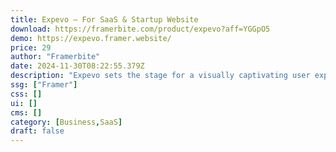 ```yaml
---
title: Expevo — For SaaS & Startup Website
download: https://framerbite.com/product/expevo?aff=YGGpO5
demo: https://expevo.framer.website/
price: 29
author: "Framerbite"
date: 2024-11-30T08:22:55.379Z
description: "Expevo sets the stage for a visually captivating user experience for your SaaS & Startup website. It comes with 14 complete pages, providing a comprehensive solution to showcase your SaaS business in a modern and engaging way."
ssg: ["Framer"]
css: []
ui: []
cms: []
category: [Business,SaaS]
draft: false
---
```

